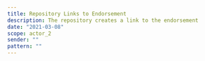 ```yaml
---
title: Repository Links to Endorsement
description: The repository creates a link to the endorsement
date: "2021-03-08"
scope: actor_2
sender: ""
pattern: ""
---
```


